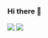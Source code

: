 ### Hi there 👋

<!--
**eyslce/eyslce** is a ✨ _special_ ✨ repository because its `README.md` (this file) appears on your GitHub profile.

Here are some ideas to get you started:

- 🔭 I’m currently working on ...
- 🌱 I’m currently learning ...
- 👯 I’m looking to collaborate on ...
- 🤔 I’m looking for help with ...
- 💬 Ask me about ...
- 📫 How to reach me: ...
- 😄 Pronouns: ...
- ⚡ Fun fact: ...
-->

<!--
[![Top Langs](https://github-readme-stats.vercel.app/api/top-langs/?username=eyslce)](https://github.com/anuraghazra/github-readme-stats)

[![Anurag's GitHub stats](https://github-readme-stats.vercel.app/api?username=eyslce&show_icons=true)](https://github.com/anuraghazra/github-readme-stats) -->


<img align="center" src="https://github-readme-stats.vercel.app/api/top-langs/?username=eyslce&show_icons=true&count_private=true&hide=html,css,ejs,pug,Makefile,Dockerfile,SCSS" />

<img align="center" src="https://github-readme-stats.vercel.app/api/?username=eyslce&show_icons=true&count_private=true&include_all_commits=true" />
